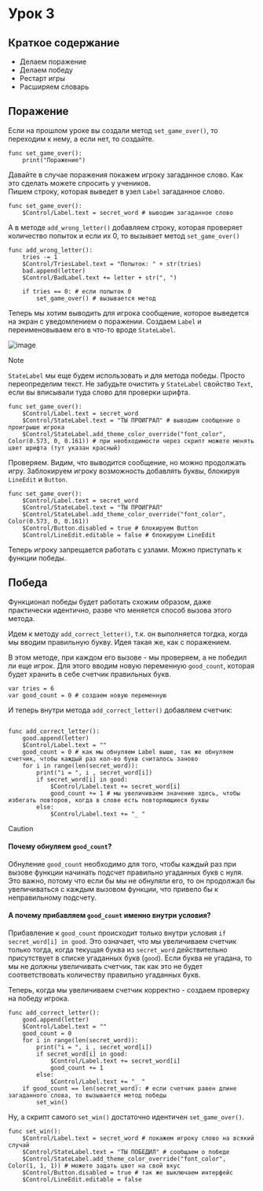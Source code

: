 # Урок 3

## Краткое содержание
- Делаем поражение
- Делаем победу
- Рестарт игры
- Расширяем словарь

## Поражение

Если на прошлом уроке вы создали метод `set_game_over()`, то переходим к нему, а если нет, то создайте.

```gdscript
func set_game_over():
  	print("Поражение")
```
Давайте в случае поражения покажем игроку загаданное слово. Как это сделать можете спросить у учеников.
<br> Пишем строку, которая выведет в узел `Label` загаданное слово.

```gdscript
func set_game_over():
	$Control/Label.text = secret_word # выводим загаданное слово 
```

А в методе `add_wrong_letter()` добавляем строку, которая проверяет количество попыток и если их 0, то вызывает метод `set_game_over()`

```gdscript
func add_wrong_letter():
	tries -= 1
	$Control/TriesLabel.text = "Попыток: " + str(tries)
	bad.append(letter)
	$Control/BadLabel.text += letter + str(", ")
		
	if tries == 0: # если попыток 0
		set_game_over() # вызывается метод
```

Теперь мы хотим выводить для игрока сообщение, которое выведется на экран с уведомлением о поражении. Создаем `Label` и переименовываем его в что-то вроде `StateLabel`.


![image](https://github.com/user-attachments/assets/7da09384-59c8-4854-b784-4e89862d242a)


>[!Note]
>`StateLabel` мы еще будем использовать и для метода победы. Просто переопределим текст. Не забудьте очистить у `StateLabel` свойство `Text`, если вы вписывали туда слово для проверки шрифта.

```gdscript
func set_game_over():
	$Control/Label.text = secret_word
	$Control/StateLabel.text = "ТЫ ПРОИГРАЛ" # выводим сообщение о проигрыше игрока
  	$Control/StateLabel.add_theme_color_override("font_color", Color(0.573, 0, 0.161)) # при необходимости через скрипт можете менять цвет шрифта (тут указан красный)
```

Проверяем. Видим, что выводится сообщение, но можно продолжать игру. Заблокируем игроку возможность добавлять буквы, блокируя `LineEdit` и `Button`.

```gdscript
func set_game_over():
	$Control/Label.text = secret_word
	$Control/StateLabel.text = "ТЫ ПРОИГРАЛ"
	$Control/StateLabel.add_theme_color_override("font_color", Color(0.573, 0, 0.161))
	$Control/Button.disabled = true # блокируем Button
	$Control/LineEdit.editable = false # блокируем LineEdit
```
Теперь игроку запрещается работать с узлами. Можно приступать к функции победы.

## Победа

Функционал победы будет работать схожим образом, даже практически идентично, разве что меняется способ вызова этого метода.

Идем к методу `add_correct_letter()`, т.к. он выполняется тогдка, когда мы вводим правильную букву. Идея такая же, как с поражением.

В этом методе, при каждом его вызове - мы проверяем, а не победил ли еще игрок. Для этого вводим новую переменную `good_count`, которая будет хранить в себе счетчик правильных букв.

```gdscript
var tries = 6
var good_count = 0 # создаем новую переменную 
```
И теперь внутри метода `add_correct_letter()` добавляем счетчик:

```gdscript

func add_correct_letter():
	good.append(letter)
	$Control/Label.text = ""
	good_count = 0 # как мы обнуляем Label выше, так же обнуляем счетчик, чтобы каждый раз кол-во букв считалось заново
	for i in range(len(secret_word)):
		print("i = ", i , secret_word[i])
		if secret_word[i] in good:
			$Control/Label.text += secret_word[i]
			good_count += 1 # мы увеличиваем значение здесь, чтобы избегать повторов, когда в слове есть повторяющиеся буквы
		else:
			$Control/Label.text += "_ "
```

>[!Caution]
>#### Почему обнуляем `good_count`?
>
>Обнуление `good_count` необходимо для того, чтобы каждый раз при вызове функции начинать подсчет правильно угаданных букв с нуля. Это важно, потому что если бы мы не обнуляли его, то он продолжал бы увеличиваться с каждым вызовом функции, что привело бы к неправильному подсчету.
>#### А почему прибавляем `good_count` именно внутри условия?
>
>Прибавление к `good_count` происходит только внутри условия `if secret_word[i] in good`. Это означает, что мы увеличиваем счетчик только тогда, когда текущая буква из `secret_word` действительно присутствует в списке угаданных букв (`good`). Если буква не угадана, то мы не должны увеличивать счетчик, так как это не будет соответствовать количеству правильно угаданных букв.

Теперь, когда мы увеличиваем счетчик корректно - создаем проверку на победу игрока.

```gdscript
func add_correct_letter():
	good.append(letter)
	$Control/Label.text = ""
	good_count = 0
	for i in range(len(secret_word)):
		print("i = ", i , secret_word[i])
		if secret_word[i] in good:
			$Control/Label.text += secret_word[i]
			good_count += 1
		else:
			$Control/Label.text += "_ "
	if good_count == len(secret_word): # если счетчик равен длине загаданного слова, то вызывается метод победы
		set_win()
```
Ну, а скрипт самого `set_win()` достаточно идентичен `set_game_over()`.

```gdscript
func set_win():
	$Control/Label.text = secret_word # покажем игроку слово на всякий случай
	$Control/StateLabel.text = "ТЫ ПОБЕДИЛ" # сообщаем о победе
	$Control/StateLabel.add_theme_color_override("font_color", Color(1, 1, 1)) # можете задать цвет на свой вкус
	$Control/Button.disabled = true # так же выключаем интерфейс
	$Control/LineEdit.editable = false
```

